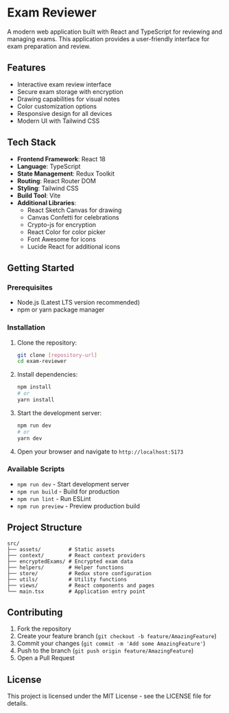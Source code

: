 # Exam Reviewer

A modern web application built with React and TypeScript for reviewing and managing exams. This application provides a user-friendly interface for exam preparation and review.

## Features

- Interactive exam review interface
- Secure exam storage with encryption
- Drawing capabilities for visual notes
- Color customization options
- Responsive design for all devices
- Modern UI with Tailwind CSS

## Tech Stack

- **Frontend Framework**: React 18
- **Language**: TypeScript
- **State Management**: Redux Toolkit
- **Routing**: React Router DOM
- **Styling**: Tailwind CSS
- **Build Tool**: Vite
- **Additional Libraries**:
  - React Sketch Canvas for drawing
  - Canvas Confetti for celebrations
  - Crypto-js for encryption
  - React Color for color picker
  - Font Awesome for icons
  - Lucide React for additional icons

## Getting Started

### Prerequisites

- Node.js (Latest LTS version recommended)
- npm or yarn package manager

### Installation

1. Clone the repository:

   ```bash
   git clone [repository-url]
   cd exam-reviewer
   ```

2. Install dependencies:

   ```bash
   npm install
   # or
   yarn install
   ```

3. Start the development server:

   ```bash
   npm run dev
   # or
   yarn dev
   ```

4. Open your browser and navigate to `http://localhost:5173`

### Available Scripts

- `npm run dev` - Start development server
- `npm run build` - Build for production
- `npm run lint` - Run ESLint
- `npm run preview` - Preview production build

## Project Structure

```
src/
├── assets/         # Static assets
├── context/        # React context providers
├── encryptedExams/ # Encrypted exam data
├── helpers/        # Helper functions
├── store/          # Redux store configuration
├── utils/          # Utility functions
├── views/          # React components and pages
└── main.tsx        # Application entry point
```

## Contributing

1. Fork the repository
2. Create your feature branch (`git checkout -b feature/AmazingFeature`)
3. Commit your changes (`git commit -m 'Add some AmazingFeature'`)
4. Push to the branch (`git push origin feature/AmazingFeature`)
5. Open a Pull Request

## License

This project is licensed under the MIT License - see the LICENSE file for details.

